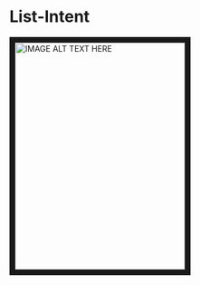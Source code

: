 # List-Intent

<img src="image/image1.png" 
alt="IMAGE ALT TEXT HERE" width="300" height="400" border="10" />
